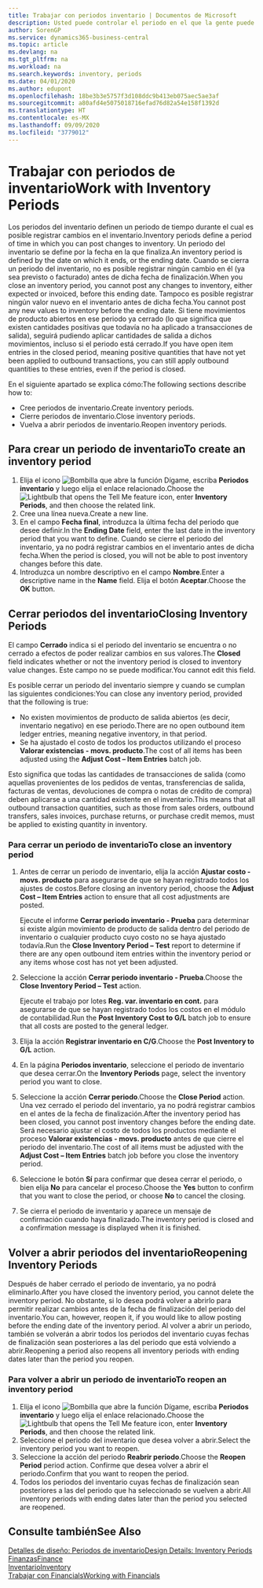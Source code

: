 ```yaml
---
title: Trabajar con periodos inventario | Documentos de Microsoft
description: Usted puede controlar el periodo en el que la gente puede registrar cambios en el inventario mediante la definición de periodos de inventario.
author: SorenGP
ms.service: dynamics365-business-central
ms.topic: article
ms.devlang: na
ms.tgt_pltfrm: na
ms.workload: na
ms.search.keywords: inventory, periods
ms.date: 04/01/2020
ms.author: edupont
ms.openlocfilehash: 18be3b3e5757f3d108ddc9b413eb075aec5ae3af
ms.sourcegitcommit: a80afd4e5075018716efad76d82a54e158f1392d
ms.translationtype: HT
ms.contentlocale: es-MX
ms.lasthandoff: 09/09/2020
ms.locfileid: "3779012"
---
```

# <a name="work-with-inventory-periods"></a><span data-ttu-id="6631f-103">Trabajar con periodos de inventario</span><span class="sxs-lookup"><span data-stu-id="6631f-103">Work with Inventory Periods</span></span>
<span data-ttu-id="6631f-104">Los periodos del inventario definen un periodo de tiempo durante el cual es posible registrar cambios en el inventario.</span><span class="sxs-lookup"><span data-stu-id="6631f-104">Inventory periods define a period of time in which you can post changes to inventory.</span></span> <span data-ttu-id="6631f-105">Un periodo del inventario se define por la fecha en la que finaliza.</span><span class="sxs-lookup"><span data-stu-id="6631f-105">An inventory period is defined by the date on which it ends, or the ending date.</span></span> <span data-ttu-id="6631f-106">Cuando se cierra un periodo del inventario, no es posible registrar ningún cambio en él (ya sea previsto o facturado) antes de dicha fecha de finalización.</span><span class="sxs-lookup"><span data-stu-id="6631f-106">When you close an inventory period, you cannot post any changes to inventory, either expected or invoiced, before this ending date.</span></span> <span data-ttu-id="6631f-107">Tampoco es posible registrar ningún valor nuevo en el inventario antes de dicha fecha.</span><span class="sxs-lookup"><span data-stu-id="6631f-107">You cannot post any new values to inventory before the ending date.</span></span> <span data-ttu-id="6631f-108">Si tiene movimientos de producto abiertos en ese periodo ya cerrado (lo que significa que existen cantidades positivas que todavía no ha aplicado a transacciones de salida), seguirá pudiendo aplicar cantidades de salida a dichos movimientos, incluso si el periodo está cerrado.</span><span class="sxs-lookup"><span data-stu-id="6631f-108">If you have open item entries in the closed period, meaning positive quantities that have not yet been applied to outbound transactions, you can still apply outbound quantities to these entries, even if the period is closed.</span></span>  

<span data-ttu-id="6631f-109">En el siguiente apartado se explica cómo:</span><span class="sxs-lookup"><span data-stu-id="6631f-109">The following sections describe how to:</span></span>

* <span data-ttu-id="6631f-110">Cree periodos de inventario.</span><span class="sxs-lookup"><span data-stu-id="6631f-110">Create inventory periods.</span></span>  
* <span data-ttu-id="6631f-111">Cierre periodos de inventario.</span><span class="sxs-lookup"><span data-stu-id="6631f-111">Close inventory periods.</span></span>  
* <span data-ttu-id="6631f-112">Vuelva a abrir periodos de inventario.</span><span class="sxs-lookup"><span data-stu-id="6631f-112">Reopen inventory periods.</span></span>  

## <a name="to-create-an-inventory-period"></a><span data-ttu-id="6631f-113">Para crear un periodo de inventario</span><span class="sxs-lookup"><span data-stu-id="6631f-113">To create an inventory period</span></span>  
1. <span data-ttu-id="6631f-114">Elija el icono ![Bombilla que abre la función Dígame](media/ui-search/search_small.png "Dígame qué desea hacer"), escriba **Periodos inventario** y luego elija el enlace relacionado.</span><span class="sxs-lookup"><span data-stu-id="6631f-114">Choose the ![Lightbulb that opens the Tell Me feature](media/ui-search/search_small.png "Tell me what you want to do") icon, enter **Inventory Periods**, and then choose the related link.</span></span>  
2. <span data-ttu-id="6631f-115">Cree una línea nueva.</span><span class="sxs-lookup"><span data-stu-id="6631f-115">Create a new line.</span></span>  
3. <span data-ttu-id="6631f-116">En el campo **Fecha final**, introduzca la última fecha del periodo que desee definir.</span><span class="sxs-lookup"><span data-stu-id="6631f-116">In the **Ending Date** field, enter the last date in the inventory period that you want to define.</span></span> <span data-ttu-id="6631f-117">Cuando se cierre el periodo del inventario, ya no podrá registrar cambios en el inventario antes de dicha fecha.</span><span class="sxs-lookup"><span data-stu-id="6631f-117">When the period is closed, you will not be able to post inventory changes before this date.</span></span>  
4. <span data-ttu-id="6631f-118">Introduzca un nombre descriptivo en el campo **Nombre**.</span><span class="sxs-lookup"><span data-stu-id="6631f-118">Enter a descriptive name in the **Name** field.</span></span> <span data-ttu-id="6631f-119">Elija el botón **Aceptar**.</span><span class="sxs-lookup"><span data-stu-id="6631f-119">Choose the **OK** button.</span></span>  

## <a name="closing-inventory-periods"></a><span data-ttu-id="6631f-120">Cerrar periodos del inventario</span><span class="sxs-lookup"><span data-stu-id="6631f-120">Closing Inventory Periods</span></span>  
<span data-ttu-id="6631f-121">El campo **Cerrado** indica si el periodo del inventario se encuentra o no cerrado a efectos de poder realizar cambios en sus valores.</span><span class="sxs-lookup"><span data-stu-id="6631f-121">The **Closed** field indicates whether or not the inventory period is closed to inventory value changes.</span></span> <span data-ttu-id="6631f-122">Este campo no se puede modificar.</span><span class="sxs-lookup"><span data-stu-id="6631f-122">You cannot edit this field.</span></span>  

<span data-ttu-id="6631f-123">Es posible cerrar un periodo del inventario siempre y cuando se cumplan las siguientes condiciones:</span><span class="sxs-lookup"><span data-stu-id="6631f-123">You can close any inventory period, provided that the following is true:</span></span>  

* <span data-ttu-id="6631f-124">No existen movimientos de producto de salida abiertos (es decir, inventario negativo) en ese periodo.</span><span class="sxs-lookup"><span data-stu-id="6631f-124">There are no open outbound item ledger entries, meaning negative inventory, in that period.</span></span>  
* <span data-ttu-id="6631f-125">Se ha ajustado el costo de todos los productos utilizando el proceso **Valorar existencias - movs. producto**.</span><span class="sxs-lookup"><span data-stu-id="6631f-125">The cost of all items has been adjusted using the **Adjust Cost – Item Entries** batch job.</span></span>  

<span data-ttu-id="6631f-126">Esto significa que todas las cantidades de transacciones de salida (como aquellas provenientes de los pedidos de ventas, transferencias de salida, facturas de ventas, devoluciones de compra o notas de crédito de compra) deben aplicarse a una cantidad existente en el inventario.</span><span class="sxs-lookup"><span data-stu-id="6631f-126">This means that all outbound transaction quantities, such as those from sales orders, outbound transfers, sales invoices, purchase returns, or purchase credit memos, must be applied to existing quantity in inventory.</span></span>  

### <a name="to-close-an-inventory-period"></a><span data-ttu-id="6631f-127">Para cerrar un periodo de inventario</span><span class="sxs-lookup"><span data-stu-id="6631f-127">To close an inventory period</span></span>  
1. <span data-ttu-id="6631f-128">Antes de cerrar un periodo de inventario, elija la acción **Ajustar costo - movs. producto** para asegurarse de que se hayan registrado todos los ajustes de costos.</span><span class="sxs-lookup"><span data-stu-id="6631f-128">Before closing an inventory period, choose the **Adjust Cost – Item Entries** action to ensure that all cost adjustments are posted.</span></span>

     <span data-ttu-id="6631f-129">Ejecute el informe **Cerrar periodo inventario - Prueba** para determinar si existe algún movimiento de producto de salida dentro del periodo de inventario o cualquier producto cuyo costo no se haya ajustado todavía.</span><span class="sxs-lookup"><span data-stu-id="6631f-129">Run the **Close Inventory Period – Test** report to determine if there are any open outbound item entries within the inventory period or any items whose cost has not yet been adjusted.</span></span>  
2. <span data-ttu-id="6631f-130">Seleccione la acción **Cerrar periodo inventario - Prueba**.</span><span class="sxs-lookup"><span data-stu-id="6631f-130">Choose the **Close Inventory Period – Test** action.</span></span>  

     <span data-ttu-id="6631f-131">Ejecute el trabajo por lotes **Reg. var. inventario en cont.** para asegurarse de que se hayan registrado todos los costos en el módulo de contabilidad.</span><span class="sxs-lookup"><span data-stu-id="6631f-131">Run the **Post Inventory Cost to G/L** batch job to ensure that all costs are posted to the general ledger.</span></span>  
3. <span data-ttu-id="6631f-132">Elija la acción **Registrar inventario en C/G**.</span><span class="sxs-lookup"><span data-stu-id="6631f-132">Choose the **Post Inventory to G/L** action.</span></span>  
4. <span data-ttu-id="6631f-133">En la página **Periodos inventario**, seleccione el periodo de inventario que desea cerrar.</span><span class="sxs-lookup"><span data-stu-id="6631f-133">On the **Inventory Periods** page, select the inventory period you want to close.</span></span>  
5. <span data-ttu-id="6631f-134">Seleccione la acción **Cerrar periodo**.</span><span class="sxs-lookup"><span data-stu-id="6631f-134">Choose the **Close Period** action.</span></span> <span data-ttu-id="6631f-135">Una vez cerrado el periodo del inventario, ya no podrá registrar cambios en el antes de la fecha de finalización.</span><span class="sxs-lookup"><span data-stu-id="6631f-135">After the inventory period has been closed, you cannot post inventory changes before the ending date.</span></span> <span data-ttu-id="6631f-136">Será necesario ajustar el costo de todos los productos mediante el proceso **Valorar existencias - movs. producto** antes de que cierre el periodo del inventario.</span><span class="sxs-lookup"><span data-stu-id="6631f-136">The cost of all items must be adjusted with the **Adjust Cost – Item Entries** batch job before you close the inventory period.</span></span>  
6. <span data-ttu-id="6631f-137">Seleccione le botón **Sí** para confirmar que desea cerrar el periodo, o bien elija **No** para cancelar el proceso.</span><span class="sxs-lookup"><span data-stu-id="6631f-137">Choose the **Yes** button to confirm that you want to close the period, or choose **No** to cancel the closing.</span></span>  
7. <span data-ttu-id="6631f-138">Se cierra el periodo de inventario y aparece un mensaje de confirmación cuando haya finalizado.</span><span class="sxs-lookup"><span data-stu-id="6631f-138">The inventory period is closed and a confirmation message is displayed when it is finished.</span></span>  

## <a name="reopening-inventory-periods"></a><span data-ttu-id="6631f-139">Volver a abrir periodos del inventario</span><span class="sxs-lookup"><span data-stu-id="6631f-139">Reopening Inventory Periods</span></span>  
<span data-ttu-id="6631f-140">Después de haber cerrado el periodo de inventario, ya no podrá eliminarlo.</span><span class="sxs-lookup"><span data-stu-id="6631f-140">After you have closed the inventory period, you cannot delete the inventory period.</span></span> <span data-ttu-id="6631f-141">No obstante, si lo desea podrá volver a abrirlo para permitir realizar cambios antes de la fecha de finalización del periodo del inventario.</span><span class="sxs-lookup"><span data-stu-id="6631f-141">You can, however, reopen it, if you would like to allow posting before the ending date of the inventory period.</span></span> <span data-ttu-id="6631f-142">Al volver a abrir un periodo, también se volverán a abrir todos los periodos del inventario cuyas fechas de finalización sean posteriores a las del periodo que está volviendo a abrir.</span><span class="sxs-lookup"><span data-stu-id="6631f-142">Reopening a period also reopens all inventory periods with ending dates later than the period you reopen.</span></span>  

### <a name="to-reopen-an-inventory-period"></a><span data-ttu-id="6631f-143">Para volver a abrir un periodo de inventario</span><span class="sxs-lookup"><span data-stu-id="6631f-143">To reopen an inventory period</span></span>  
1. <span data-ttu-id="6631f-144">Elija el icono ![Bombilla que abre la función Dígame](media/ui-search/search_small.png "Dígame qué desea hacer"), escriba **Periodos inventario** y luego elija el enlace relacionado.</span><span class="sxs-lookup"><span data-stu-id="6631f-144">Choose the ![Lightbulb that opens the Tell Me feature](media/ui-search/search_small.png "Tell me what you want to do") icon, enter **Inventory Periods**, and then choose the related link.</span></span>  
2. <span data-ttu-id="6631f-145">Seleccione el periodo del inventario que desea volver a abrir.</span><span class="sxs-lookup"><span data-stu-id="6631f-145">Select the inventory period you want to reopen.</span></span>  
3. <span data-ttu-id="6631f-146">Seleccione la acción del periodo **Reabrir periodo**.</span><span class="sxs-lookup"><span data-stu-id="6631f-146">Choose the **Reopen Period** period action.</span></span> <span data-ttu-id="6631f-147">Confirme que desea volver a abrir el periodo.</span><span class="sxs-lookup"><span data-stu-id="6631f-147">Confirm that you want to reopen the period.</span></span>  
4. <span data-ttu-id="6631f-148">Todos los periodos del inventario cuyas fechas de finalización sean posteriores a las del periodo que ha seleccionado se vuelven a abrir.</span><span class="sxs-lookup"><span data-stu-id="6631f-148">All inventory periods with ending dates later than the period you selected are reopened.</span></span>  

## <a name="see-also"></a><span data-ttu-id="6631f-149">Consulte también</span><span class="sxs-lookup"><span data-stu-id="6631f-149">See Also</span></span>  
[<span data-ttu-id="6631f-150">Detalles de diseño: Periodos de inventario</span><span class="sxs-lookup"><span data-stu-id="6631f-150">Design Details: Inventory Periods</span></span>](design-details-inventory-periods.md)  
[<span data-ttu-id="6631f-151">Finanzas</span><span class="sxs-lookup"><span data-stu-id="6631f-151">Finance</span></span>](finance.md)  
[<span data-ttu-id="6631f-152">Inventario</span><span class="sxs-lookup"><span data-stu-id="6631f-152">Inventory</span></span>](inventory-manage-inventory.md)  
[<span data-ttu-id="6631f-153">Trabajar con Financials</span><span class="sxs-lookup"><span data-stu-id="6631f-153">Working with Financials</span></span>](ui-work-product.md)
